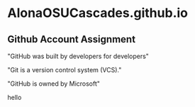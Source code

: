 # AlonaOSUCascades.github.io
## Github Account Assignment
"GitHub was built by developers for developers"

"Git is a version control system (VCS)."

"GitHub is owned by Microsoft"

hello
